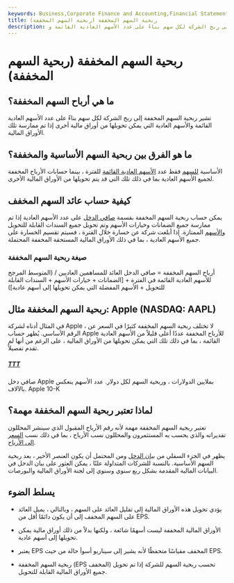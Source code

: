 ```yaml
---
keywords: Business,Corporate Finance and Accounting,Financial Statements
title: ربحية السهم المخففة (ربحية السهم المخففة)
description: ما هي أرباح السهم المخففة؟ تشير ربحية السهم المخففة إلى ربح الشركة لكل سهم بناءً على عدد الأسهم العادية القائمة و
---
```


# ربحية السهم المخففة (ربحية السهم المخففة)
## ما هي أرباح السهم المخففة؟

تشير ربحية السهم المخففة إلى ربح الشركة لكل سهم بناءً على عدد الأسهم العادية القائمة والأسهم العادية التي يمكن تحويلها من أوراق مالية أخرى إذا تم ممارسة تلك الأوراق المالية.

## ما هو الفرق بين ربحية السهم الأساسية والمخففة؟

الأساسية [للسهم](/basic-earnings-per-share) فقط عدد [الأسهم العادية القائمة](/outstandingshares) للفترة ، بينما حسابات الأرباح المخففة لجميع الأسهم العادية بما في ذلك تلك التي قد يتم تحويلها من الأوراق المالية الأخرى.

## كيفية حساب عائد السهم المخفف

يمكن حساب ربحية السهم المخففة بقسمة [صافي الدخل](/netincome) على عدد الأسهم العادية إذا تم ممارسة جميع الضمانات وخيارات الأسهم وتم تحويل جميع السندات القابلة للتحويل [والأسهم](/preferredstock) الممتازة. إذا أبلغت شركة عن خسارة خلال الفترة ، فسيتم تقسيم الخسارة على جميع الأسهم العادية ، بما في ذلك الأوراق المالية المستحقة المخففة المحتملة.

### صيغة ربحية السهم المخففة

أرباح السهم المخففة = صافي الدخل العائد للمساهمين العاديين / (المتوسط المرجح للأسهم العادية القائمة في الفترة + [الضمانات + خيارات الأسهم + السندات القابلة للتحويل + الأسهم المفضلة التي يمكن تحويلها إلى أسهم عادية])

## ربحية السهم المخففة مثال: Apple (NASDAQ: AAPL)

في المثال أدناه لشركة Apple ، لا تختلف ربحية السهم المخففة كثيرًا في السعر عن الرقم الأساسي. يُظهر حساب Apple للأرباح المخففة عددًا أعلى قليلاً من الأسهم العادية القائمة ، بما في ذلك تلك التي يمكن تحويلها من الأوراق المالية ، على الرغم من أنها لم تقدم تفصيلاً.

<h5> <a href=""> TTT </a> </h5>

صافي دخل Apple بملايين الدولارات ، وربحية السهم لكل دولار. عدد الأسهم ينعكس بالآلاف. Apple 10-K

## لماذا تعتبر ربحية السهم المخففة مهمة؟

تعتبر ربحية السهم المخففة مهمة لأنه رقم الأرباح المقبول الذي سينشر المحللون تقديراته والذي يحسب به المستثمرون والمحللون نسب الأرباح ، بما في ذلك نسب [السعر إلى الأرباح](/price-earningsratio).

يظهر في الجزء السفلي من [بيان الدخل](/incomestatement) ومن المحتمل أن يكون العنصر الأخير ، بعد ربحية السهم الأساسية. بالنسبة للشركات المتداولة علنًا ، يمكن العثور على بيان الدخل في البيانات المالية المقدمة بشكل ربع سنوي وسنوي إلى لجنة الأوراق المالية والبورصات.

## يسلط الضوء

- يؤدي تحويل هذه الأوراق المالية إلى تقليل العائد على السهم ، وبالتالي ، يميل العائد على السهم المخفف إلى أن يكون دائمًا أقل من EPS.

- الأوراق المالية المخففة ليست أسهمًا شائعة ، ولكنها بدلاً من ذلك أوراق مالية يمكن تحويلها إلى أسهم عادية.

- يعتبر EPS المخفف مقياسًا متحفظًا لأنه يشير إلى سيناريو أسوأ حالة من حيث EPS.

- ربحية السهم المخففة (EPS المخفف) تحسب ربحية السهم للشركة إذا تم تحويل جميع الأوراق المالية القابلة للتحويل.

